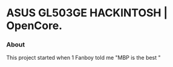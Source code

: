 # ASUS GL503GE HACKINTOSH | OpenCore.

### About
This project started when 1 Fanboy told me "MBP is the best "